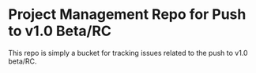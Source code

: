 # Project Management Repo for Push to v1.0 Beta/RC

This repo is simply a bucket for tracking issues related to the push to v1.0 beta/RC.
